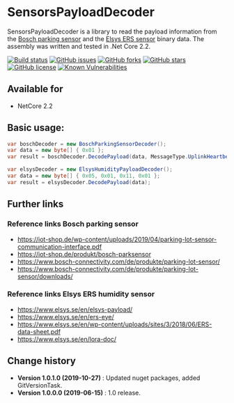 SensorsPayloadDecoder
====================================

SensorsPayloadDecoder is a library to read the payload information from the [Bosch parking sensor](https://www.bosch-connectivity.com/de/produkte/parking-lot-sensor/) and
the [Elsys ERS sensor](https://www.elsys.se/en/ers-eye/) binary data.
The assembly was written and tested in .Net Core 2.2.

[![Build status](https://ci.appveyor.com/api/projects/status/ym5nosohx5wok6pj?svg=true)](https://ci.appveyor.com/project/SeppPenner/sensorspayloaddecoder)
[![GitHub issues](https://img.shields.io/github/issues/SeppPenner/SensorsPayloadDecoder.svg)](https://github.com/SeppPenner/SensorsPayloadDecoder/issues)
[![GitHub forks](https://img.shields.io/github/forks/SeppPenner/SensorsPayloadDecoder.svg)](https://github.com/SeppPenner/SensorsPayloadDecoder/network)
[![GitHub stars](https://img.shields.io/github/stars/SeppPenner/SensorsPayloadDecoder.svg)](https://github.com/SeppPenner/SensorsPayloadDecoder/stargazers)
[![GitHub license](https://img.shields.io/badge/license-AGPL-blue.svg)](https://raw.githubusercontent.com/SeppPenner/SensorsPayloadDecoder/master/License.txt)
[![Known Vulnerabilities](https://snyk.io/test/github/SeppPenner/SensorsPayloadDecoder/badge.svg)](https://snyk.io/test/github/SeppPenner/SensorsPayloadDecoder)

## Available for
* NetCore 2.2

## Basic usage:
```csharp
var boschDecoder = new BoschParkingSensorDecoder();
var data = new byte[] { 0x01 };
var result = boschDecoder.DecodePayload(data, MessageType.UplinkHeartbeatMessage);

var elsysDecoder = new ElsysHumidityPayloadDecoder();
var data = new byte[] { 0x05, 0x01, 0x11, 0x01 };
var result = elsysDecoder.DecodePayload(data);
```

## Further links

### Reference links Bosch parking sensor
* https://iot-shop.de/wp-content/uploads/2019/04/parking-lot-sensor-communication-interface.pdf
* https://iot-shop.de/produkt/bosch-parksensor
* https://www.bosch-connectivity.com/de/produkte/parking-lot-sensor/
* https://www.bosch-connectivity.com/de/produkte/parking-lot-sensor/downloads/

### Reference links Elsys ERS humidity sensor
* https://www.elsys.se/en/elsys-payload/
* https://www.elsys.se/en/ers-eye/
* https://www.elsys.se/en/wp-content/uploads/sites/3/2018/06/ERS-data-sheet.pdf
* https://www.elsys.se/en/lora-doc/

Change history
--------------

* **Version 1.0.1.0 (2019-10-27)** : Updated nuget packages, added GitVersionTask.
* **Version 1.0.0.0 (2019-06-15)** : 1.0 release.

